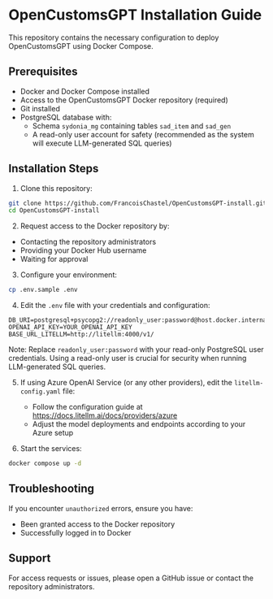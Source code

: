 # OpenCustomsGPT Installation Guide

This repository contains the necessary configuration to deploy OpenCustomsGPT using Docker Compose.

## Prerequisites

- Docker and Docker Compose installed
- Access to the OpenCustomsGPT Docker repository (required)
- Git installed
- PostgreSQL database with:
  - Schema `sydonia_mg` containing tables `sad_item` and `sad_gen`
  - A read-only user account for safety (recommended as the system will execute LLM-generated SQL queries)

## Installation Steps

1. Clone this repository:

```bash
git clone https://github.com/FrancoisChastel/OpenCustomsGPT-install.git
cd OpenCustomsGPT-install
```

2. Request access to the Docker repository by:

- Contacting the repository administrators
- Providing your Docker Hub username
- Waiting for approval

3. Configure your environment:
  
```bash
cp .env.sample .env
```

4. Edit the `.env` file with your credentials and configuration:

```env
DB_URI=postgresql+psycopg2://readonly_user:password@host.docker.internal:5432/imf_sydonia
OPENAI_API_KEY=YOUR_OPENAI_API_KEY
BASE_URL_LITELLM=http://litellm:4000/v1/
```

Note: Replace `readonly_user:password` with your read-only PostgreSQL user credentials. Using a read-only user is crucial for security when running LLM-generated SQL queries.

5. If using Azure OpenAI Service (or any other providers), edit the `litellm-config.yaml` file:
   - Follow the configuration guide at <https://docs.litellm.ai/docs/providers/azure>
   - Adjust the model deployments and endpoints according to your Azure setup

6. Start the services:

```bash
docker compose up -d
```

## Troubleshooting

If you encounter `unauthorized` errors, ensure you have:

- Been granted access to the Docker repository
- Successfully logged in to Docker

## Support

For access requests or issues, please open a GitHub issue or contact the repository administrators.
